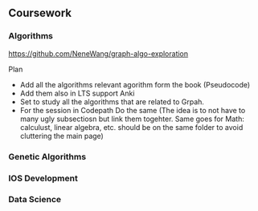 



## Coursework

### Algorithms

https://github.com/NeneWang/graph-algo-exploration

Plan
- Add all the algorithms relevant agorithm form the book (Pseudocode)
- Add them also in LTS support Anki
- Set to study all the algorithms that are related to Grpah.
- For the session in Codepath Do the same (The idea is to not have to many ugly subsectiosn but link them togehter. Same goes for Math: calculust, linear algebra, etc. should be on the same folder to avoid cluttering the main page)




### Genetic Algorithms




### IOS Development

### Data Science

